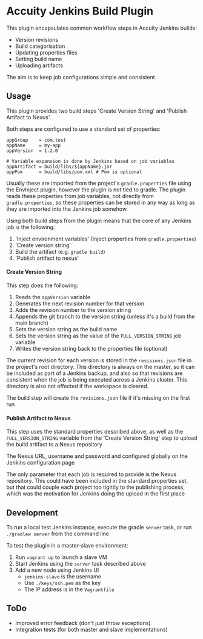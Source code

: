 # Accuity Jenkins Build Plugin

This plugin encapsulates common workflow steps in Accuity Jenkins builds:
  * Version revisions
  * Build categorisation
  * Updating properties files
  * Setting build name
  * Uploading artifacts

The aim is to keep job configurations simple and consistent

## Usage

This plugin provides two build steps 'Create Version String' and 'Publish Artifact to Nexus'. 

Both steps are configured to use a standard set of properties:
```
appGroup    = com.test
appName     = my-app
appVersion  = 1.2.0

# Variable expansion is done by Jenkins based on job variables
appArtifact = build/libs/${appName}.jar
appPom      = build/libs/pom.xml # Pom is optional
```

Usually these are imported from the project's `gradle.properties` file using the EnvInject plugin, 
however the plugin is not tied to gradle. The plugin reads these properties from job variables, 
not directly from `gradle.properties`, so these properties can be stored in any way 
as long as they are imported into the Jenkins job somehow.

Using both build steps from the plugin means that the core of any Jenkins job is the following:
  1. 'Inject environment variables' (Inject properties from `gradle.properties`)
  2. 'Create version string'
  3. Build the artifact (e.g. `gradle build`)
  4. 'Publish artifact to nexus'

#### Create Version String

This step does the following:
  1. Reads the `appVersion` variable
  2. Generates the next revision number for that version
  3. Adds the revision number to the version string
  4. Appends the git branch to the version string (unless it's a build from the main branch)
  5. Sets the version string as the build name
  6. Sets the version string as the value of the `FULL_VERSION_STRING` job variable
  7. Writes the version string back to the properties file (optional)
  
The current revision for each version is stored in the `revisions.json` file in the project's root directory. 
This directory is always on the master, so it can be included as part of a Jenkins backup, 
and also so that revisions are consistent when the job is being executed across a Jenkins cluster. 
This directory is also not effected if the workspace is cleared.

The build step will create the `revisions.json` file if it's missing on the first run

#### Publish Artifact to Nexus

This step uses the standard properties described above, 
as well as the `FULL_VERSION_STRING` variable from the 'Create Version String' step 
to upload the build artifact to a Nexus repository

The Nexus URL, username and password and configured globally on the Jenkins configuration page

The only parameter that each job is required to provide is the Nexus repository. 
This could have been included in the standard properties set, 
but that could couple each project too tightly to the publishing process, 
which was the motivation for Jenkins doing the upload in the first place

## Development

To run a local test Jenkins instance, execute the gradle `server` task, 
or run `./gradlew server` from the command line

To test the plugin in a master-slave environment:
  1. Run `vagrant up` to launch a slave VM
  2. Start Jenkins using the `server` task described above
  2. Add a new node using Jenkins UI
      * `jenkins-slave` is the username
      * Use `./keys/ssh.pem` as the key
      * The IP address is in the `Vagrantfile`

## ToDo

* Improved error feedback (don't just throw exceptions)
* Integration tests (for both master and slave implementations)
